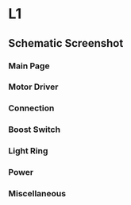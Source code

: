 # L1

## Schematic Screenshot

### Main Page

### Motor Driver

### Connection

### Boost Switch

### Light Ring

### Power

### Miscellaneous